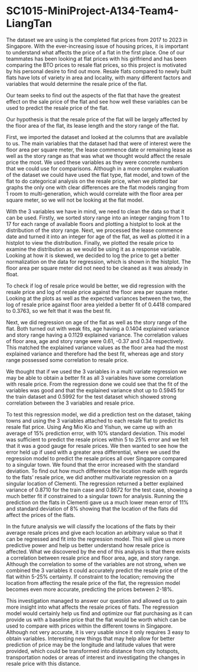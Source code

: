 # SC1015-MiniProject-A134-Team4-LiangTan
The dataset we are using is the completed flat prices from 2017 to 2023 in Singapore. With the ever-increasing issue of housing prices, it is important to understand what affects the price of a flat in the first place. One of our teammates has been looking at flat prices with his girlfriend and has been comparing the BTO prices to resale flat prices, so this project is motivated by his personal desire to find out more. Resale flats compared to newly built flats have lots of variety in area and locality, with many different factors and variables that would determine the resale price of the flat. 

Our team seeks to find out the aspects of the flat that have the greatest effect on the sale price of the flat and see how well these variables can be used to predict the resale price of the flat. 

Our hypothesis is that the resale price of the flat will be largely affected by the floor area of the flat, its lease length and the story range of the flat. 

First, we imported the dataset and looked at the columns that are available to us. The main variables that the dataset had that were of interest were the floor area per square meter, the lease commence date or remaining lease as well as the story range as that was what we thought would affect the resale price the most. We used these variables as they were concrete numbers that we could use for comparisons. Although in a more complex evaluation of the dataset we could have used the flat type, flat model, and town of the flat to do categorical analysis on the resale price, when we plotted bar graphs the only one with clear differences are the flat models ranging from 1 room to multi-generation, which would correlate with the floor area per square meter, so we will not be looking at the flat model. 

With the 3 variables we have in mind, we need to clean the data so that it can be used. Firstly, we sorted story range into an integer ranging from 1 to 17 for each range of available floors and plotting a histplot to look at the distribution of the story range. Next, we processed the lease commence date and turned it into an integer for age of the flat, as well as plotted it in a histplot to view the distribution. Finally, we plotted the resale price to examine the distribution as we would be using it as a response variable. Looking at how it is skewed, we decided to log the price to get a better normalization on the data for regression, which is shown in the histplot. The floor area per square meter did not need to be cleaned as it was already in float. 

To check if log of resale price would be better, we did regression with the resale price and log of resale price against the floor area per square meter. Looking at the plots as well as the expected variances between the two, the log of resale price against floor area yielded a better fit of 0.4418 compared to 0.3763, so we felt that it was the best fit. 

Next, we did regression on age of the flat as well as the story range of the flat. Both turned out with weak fits, age having a 0.1404 explained variance and story range having a 0.1129 explained variance.
The correlation values of floor area, age and story range were 0.61, -0.37 and 0.34 respectively. This matched the explained variance values as the floor area had the most explained variance and therefore had the best fit, whereas age and story range possessed some correlation to resale price. 

We thought that if we used the 3 variables in a multi variate regression we may be able to obtain a better fit as all 3 variables have some correlation with resale price. From the regression done we could see that the fit of the variables was good and that the explained variance shot up to 0.5945 for the train dataset and 0.5992 for the test dataset which showed strong correlation between the 3 variables and resale price. 

To test this regression model, we did a prediction test on the dataset, taking towns and using the 3 variables attached to each resale flat to predict its resale flat price. Using Ang Mio Kio and Yishun, we came up with an average of 15% prediction error, with 10% standard deviation. This model was sufficient to predict the resale prices within 5 to 25% error and we felt that it was a good gauge for resale prices. We then wanted to see how the error held up if used with a greater area differential, where we used the regression model to predict the resale prices all over Singapore compared to a singular town. We found that the error increased with the standard deviation. To find out how much difference the location made with regards to the flats’ resale price, we did another multivariate regression on a singular location of Clementi. The regression returned a better explained variance of 0.8710 for the train case and 0.8672 for the test case, showing a much better fit if constrained to a singular town for analysis. Running the prediction on the flats in Clementi gave us a much lower mean error of 11% and standard deviation of 8% showing that the location of the flats did affect the prices of the flats.

In the future analysis we will classify the locations of the flats by their average resale prices and give each location an arbitrary value so that it can be regressed and fit into the regression model. This will give us more predictive power and help us better understand how resale price is affected. 
What we discovered by the end of this analysis is that there exists a correlation between resale price and floor area, age, and story range. Although the correlation to some of the variables are not strong, when we combined the 3 variables it could accurately predict the resale price of the flat within 5-25% certainty. If constraint to the location; removing the location from affecting the resale price of the flat, the regression model becomes even more accurate, predicting the prices between 2-18%. 

This investigation managed to answer our question and allowed us to gain more insight into what affects the resale prices of flats. The regression model would certainly help us find and optimize our flat purchasing as it can provide us with a baseline price that the flat would be worth which can be used to compare with prices within the different towns in Singapore. Although not very accurate, it is very usable since it only requires 3 easy to obtain variables.
Interesting new things that may help allow for better prediction of price may be the longitude and latitude values that were provided, which could be transformed into distance from city hotspots, transportation nodes or areas of interest and investigating the changes in resale price with this distance. 
